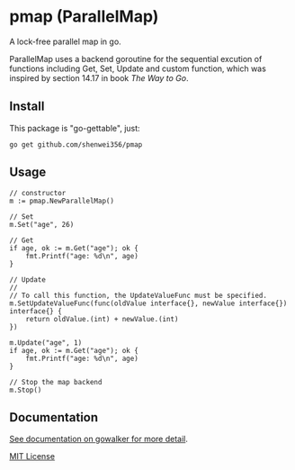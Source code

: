 pmap (ParallelMap)
==================

A lock-free parallel map in go.

ParallelMap uses a backend goroutine for the sequential excution of 
functions including Get, Set, Update and custom function, 
which was inspired by section 14.17 in book *The Way to Go*.

Install
-------
This package is "go-gettable", just:

    go get github.com/shenwei356/pmap

Usage
-------
    
	// constructor
	m := pmap.NewParallelMap()

	// Set
	m.Set("age", 26)

	// Get
	if age, ok := m.Get("age"); ok {
		fmt.Printf("age: %d\n", age)
	}

	// Update
	//
	// To call this function, the UpdateValueFunc must be specified.
	m.SetUpdateValueFunc(func(oldValue interface{}, newValue interface{}) interface{} {
		return oldValue.(int) + newValue.(int)
	})

	m.Update("age", 1)
	if age, ok := m.Get("age"); ok {
		fmt.Printf("age: %d\n", age)
	}

	// Stop the map backend
	m.Stop()
 

Documentation
-------------

[See documentation on gowalker for more detail](http://gowalker.org/github.com/shenwei356/pmap).

[MIT License](https://github.com/shenwei356/pmap/blob/master/LICENSE)
